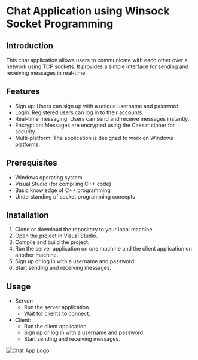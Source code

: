 # Chat Application using Winsock Socket Programming

## Introduction
This chat application allows users to communicate with each other over a network using TCP sockets. It provides a simple interface for sending and receiving messages in real-time.

## Features
- Sign up: Users can sign up with a unique username and password.
- Login: Registered users can log in to their accounts.
- Real-time messaging: Users can send and receive messages instantly.
- Encryption: Messages are encrypted using the Caesar cipher for security.
- Multi-platform: The application is designed to work on Windows platforms.

## Prerequisites
- Windows operating system
- Visual Studio (for compiling C++ code)
- Basic knowledge of C++ programming
- Understanding of socket programming concepts

## Installation
1. Clone or download the repository to your local machine.
2. Open the project in Visual Studio.
3. Compile and build the project.
4. Run the server application on one machine and the client application on another machine.
5. Sign up or log in with a username and password.
6. Start sending and receiving messages.

## Usage
- Server:
  - Run the server application.
  - Wait for clients to connect.
- Client:
  - Run the client application.
  - Sign up or log in with a username and password.
  - Start sending and receiving messages.

![Chat App Logo](https://www.google.com/url?sa=i&url=https%3A%2F%2Fwww.freepik.com%2Fpremium-vector%2Fchat-app-logo-design-template-can-be-used-icon-chat-application-logo_36949664.htm&psig=AOvVaw1rcSo5-98d8JHdu44lYWut&ust=1713921430817000&source=images&cd=vfe&opi=89978449&ved=0CBIQjRxqFwoTCLiYnoKV14UDFQAAAAAdAAAAABAE)
